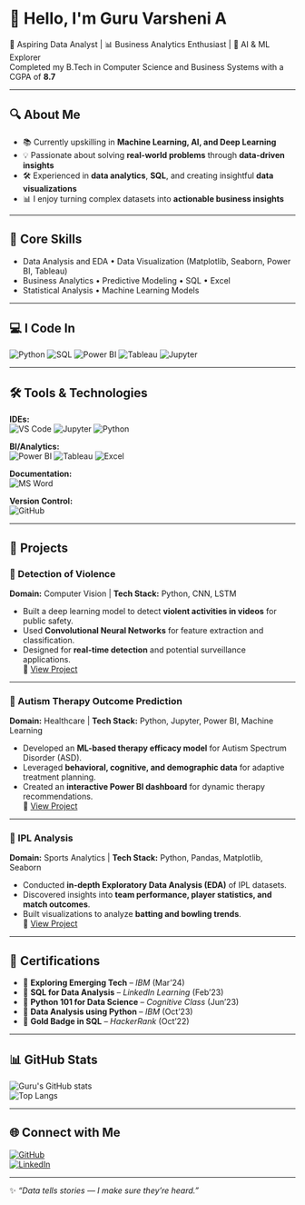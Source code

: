 # 👋 Hello, I'm Guru Varsheni A  

🎯 Aspiring Data Analyst | 📊 Business Analytics Enthusiast | 🤖 AI & ML Explorer  
Completed my B.Tech in Computer Science and Business Systems with a CGPA of **8.7**  

---

## 🔍 About Me  
- 📚 Currently upskilling in **Machine Learning, AI, and Deep Learning**  
- 💡 Passionate about solving **real-world problems** through **data-driven insights**  
- 🛠️ Experienced in **data analytics**, **SQL**, and creating insightful **data visualizations**
- 📊 I enjoy turning complex datasets into **actionable business insights**  

---

## 🧠 Core Skills  
- Data Analysis and EDA • Data Visualization (Matplotlib, Seaborn, Power BI, Tableau)  
- Business Analytics • Predictive Modeling • SQL • Excel
- Statistical Analysis • Machine Learning Models

---

## 💻 I Code In  
![Python](https://img.shields.io/badge/Python-3776AB?style=for-the-badge&logo=python&logoColor=white)  ![SQL](https://img.shields.io/badge/SQL-4479A1?style=for-the-badge&logo=mysql&logoColor=white)  ![Power BI](https://img.shields.io/badge/PowerBI-F2C811?style=for-the-badge&logo=powerbi&logoColor=black)  ![Tableau](https://img.shields.io/badge/Tableau-E97627?style=for-the-badge&logo=tableau&logoColor=white)  ![Jupyter](https://img.shields.io/badge/Jupyter-F37626?style=for-the-badge&logo=jupyter&logoColor=white)  

---

## 🛠️ Tools & Technologies  

**IDEs:**  
![VS Code](https://img.shields.io/badge/VS%20Code-0078D4?style=for-the-badge&logo=visual-studio-code&logoColor=white)  ![Jupyter](https://img.shields.io/badge/Jupyter-F37626?style=for-the-badge&logo=jupyter&logoColor=white)  ![Python](https://img.shields.io/badge/Python-3776AB?style=for-the-badge&logo=python&logoColor=white)


**BI/Analytics:**  
![Power BI](https://img.shields.io/badge/PowerBI-F2C811?style=for-the-badge&logo=powerbi&logoColor=black)  ![Tableau](https://img.shields.io/badge/Tableau-E97627?style=for-the-badge&logo=tableau&logoColor=white)  ![Excel](https://img.shields.io/badge/Excel-217346?style=for-the-badge&logo=microsoft-excel&logoColor=white)  

**Documentation:**  
![MS Word](https://img.shields.io/badge/MS%20Word-2B579A?style=for-the-badge&logo=microsoft-word&logoColor=white)  

**Version Control:**  
![GitHub](https://img.shields.io/badge/GitHub-181717?style=for-the-badge&logo=github&logoColor=white)  

---

## 📂 Projects  

### 🔴 Detection of Violence  
**Domain:** Computer Vision | **Tech Stack:** Python, CNN, LSTM
- Built a deep learning model to detect **violent activities in videos** for public safety.  
- Used **Convolutional Neural Networks** for feature extraction and classification.  
- Designed for **real-time detection** and potential surveillance applications.  
🔗 [View Project](https://github.com/GV1003/DETECTION-OF-VIOLENCE)  

---

### 🧩 Autism Therapy Outcome Prediction  
**Domain:** Healthcare | **Tech Stack:** Python, Jupyter, Power BI, Machine Learning
- Developed an **ML-based therapy efficacy model** for Autism Spectrum Disorder (ASD).  
- Leveraged **behavioral, cognitive, and demographic data** for adaptive treatment planning.  
- Created an **interactive Power BI dashboard** for dynamic therapy recommendations.  
🔗 [View Project](https://github.com/GV-A/Autism-Therapy-Prediction)  

---

### 🏏 IPL Analysis  
**Domain:** Sports Analytics | **Tech Stack:** Python, Pandas, Matplotlib, Seaborn  
- Conducted **in-depth Exploratory Data Analysis (EDA)** of IPL datasets.  
- Discovered insights into **team performance, player statistics, and match outcomes**.  
- Built visualizations to analyze **batting and bowling trends**.  
🔗 [View Project](https://github.com/GV1003/IPL-ANALYSIS)  

---

## 🏅 Certifications  

- 📜 **Exploring Emerging Tech** – *IBM* (Mar’24)  
- 📜 **SQL for Data Analysis** – *LinkedIn Learning* (Feb’23)  
- 📜 **Python 101 for Data Science** – *Cognitive Class* (Jun’23)  
- 📜 **Data Analysis using Python** – *IBM* (Oct’23)  
- 📜 **Gold Badge in SQL** – *HackerRank* (Oct’22)  

---

## 📊 GitHub Stats  
![Guru's GitHub stats](https://github-readme-stats.vercel.app/api?username=GV-A&show_icons=true&theme=radical)  
![Top Langs](https://github-readme-stats.vercel.app/api/top-langs/?username=GV-A&layout=compact&theme=radical)  

---

## 🌐 Connect with Me  
[![GitHub](https://img.shields.io/badge/GitHub-000?style=for-the-badge&logo=github&logoColor=white)](https://github.com/GV-A)  
[![LinkedIn](https://img.shields.io/badge/LinkedIn-0A66C2?style=for-the-badge&logo=linkedin&logoColor=white)](https://www.linkedin.com/in/guru-varsheni/)  

---
✨ *“Data tells stories — I make sure they’re heard.”*  
